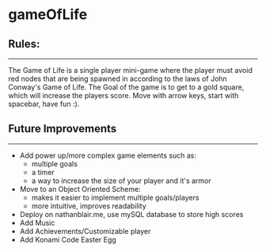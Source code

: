 # gameOfLife

## Rules:
___
The Game of Life is a single player mini-game where the player must avoid red nodes that are being spawned in according to the laws of John Conway's Game of Life.
The Goal of the game is to get to a gold square, which will increase the players score. Move with arrow keys, start with spacebar, have fun :).


## Future Improvements
___
- Add power up/more complex game elements such as:
    - multiple goals
    - a timer
    - a way to increase the size of your player and it's armor
- Move to an Object Oriented Scheme:
    - makes it easier to implement multiple goals/players
    - more intuitive, improves readability
- Deploy on nathanblair.me, use mySQL database to store high scores
- Add Music
- Add Achievements/Customizable player
- Add Konami Code Easter Egg